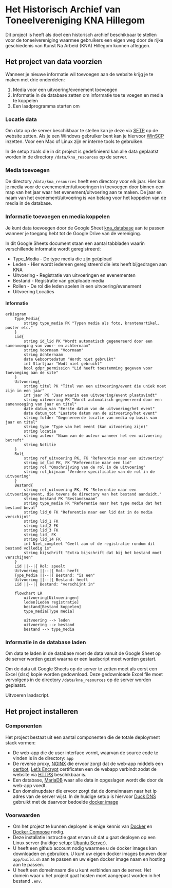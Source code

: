 # Het Historisch Archief van Toneelvereniging KNA Hillegom

Dit project is heeft als doel een historisch archief beschikbaar te stellen voor de toneelvereniging waarmee gebruikers een eigen weg door de rijke geschiedenis van Kunst Na Arbeid (KNA) Hillegom kunnen afleggen.

## Het project van data voorzien

Wanneer je nieuwe informatie wil toevoegen aan de website krijg je te maken met drie onderdelen:

1. Media voor een uitvoering/evenement toevoegen
2. Informatie in de database zetten om informatie toe te voegen en media te koppelen
3. Een laadprogramma starten om

### Locatie data

Om data op de server beschikbaar te stellen kan je deze via [SFTP](https://en.wikipedia.org/wiki/SSH_File_Transfer_Protocol) op de website zetten. Als je een Windows gebruiker bent kan je hiervoor [WinSCP](https://winscp.net/eng/index.php) inzetten. Voor een Mac of Linux zijn er interne tools te gebruiken.

In de setup zoals die in dit project is gedefinieerd kan alle data geplaatst worden in de directory ```/data/kna_resources``` op de server.

### Media toevoegen

De directory ```/data/kna_resources``` heeft een directory voor elk jaar. Hier kun je media voor de evenementen/uitvoeringen in toevoegen door binnen een map van het jaar waar het evenement/uitvoering aan te maken. De jaar en naam van het evenement/uitvoering is van belang voor het koppelen van de media in de database.

### Informatie toevoegen en media koppelen

Je kunt data toevoegen door de Google Sheet [kna_database](https://docs.google.com/spreadsheets/d/13KDwR3IscHzJHt_mKWLaBtkP6HGC4ZtbhojuUbEjjlk/edit?gid=919083429#gid=919083429) aan te passen wanneer je toegang hebt tot de Google Drive van de vereniging.

In dit Google Sheets document staan een aantal tabbladen waarin verschillende informatie wordt geregistreerd:

* Type_Media - De type media die zijn geüpload
* Leden - Hier wordt iedereen geregistreerd die iets heeft bijgedragen aan KNA
* Uitvoering - Registratie van uitvoeringen en evenementen
* Bestand - Registratie van geüploade media
* Rollen - De rol die leden spelen in een uitvoering/evenement
* Uitvoering Locaties

#### Informatie

```mermaid
erDiagram
    Type_Media{
        string type_media PK "Typen media als foto, krantenartikel, poster etc."
    }
    Lid{
        string id_lid PK "Wordt automatisch gegenereerd door een samenvoeging van voor- en achternaam"
        string Voornaam "Voornaam"
        string Achternaam
        date Geboortedatum "Wordt niet gebruikt"
        int Startjaar "Wodt niet gebruikt"
        bool gdpr_permission "Lid heeft toestemming gegeven voor toevoeging aan de site"
    }
    Uitvoering{
        string titel PK "Titel van een uitvoering/event die uniek moet zijn in een jaar"
        int jaar PK "Jaar waarin een uitvoering/event plaatsvindt"
        string uitvoering PK "Wordt automatisch gegenereerd door een samenvoeging van jaar en titel"
        date datum_van "Eerste datum van de uitvoering/het event"
        date datum_tot "Laatste datum van de uitvoering/het event"
        string folder "Gegenereerde locatie van media op basis van jaar en titel"
        string type "Type van het event (kan uitvoering zijn)"
        string locatie
        string auteur "Naam van de auteur wanneer het een uitvoering betreft"
        string Notitie
    }
    Rol{
        string ref_uitvoering PK, FK "Referentie naar een uitvoering"
        string id_lid PK, FK "Referenctie naar een lid"
        string rol "Omschrijving van de rol in de uitvoering"
        string rol_bijnaam "Verdere specificatie van de rol in de uitvoering"
    }
    Bestand{
        string ref_uitvoering PK, FK "Referentie naar een uitvoering/event, die tevens de directory van het bestand aanduidt."
        string bestand PK "Bestandsnaam"
        string type_media FK "Referentie naar het type media dat het bestand bevat"
        string lid_0 FK "Referentie naar een lid dat in de media verschijnt"
        string lid_1 FK
        string lid_2 FK
        string lid_3 FK
        string lid_ FK
        string lid_14 FK
        int Niet_compleet "Geeft aan of de registratie rondom dit bestand volledig is"
        string bijschrift "Extra bijschrift dat bij het bestand moet verschijnen"
    }
    Lid ||--|{ Rol: speelt
    Uitvoering ||--|{ Rol: heeft
    Type_Media ||--|{ Bestand: "is een"
    Uitvoering ||--|{ Bestand: heeft
    Lid ||--|{ Bestand: "verschijnt in"
```

```mermaid
    flowchart LR
        uitvoering[Uitvoeringen]
        leden[Leden registratie]
        bestand[Bestand koppelen]
        type_media[Type media]

        uitvoering --> leden
        uitvoering --> bestand
        bestand --> type_media
```

### Informatie in de database laden

Om data te laden in de database moet de data vanuit de Google Sheet op de server worden gezet waarna er een laadscript moet worden gestart.

Om de data uit Google Sheets op de server te zetten moet als eerst een Excel (xlsx) kopie worden gedownload. Deze gedownloade Excel file moet vervolgens in de directory ```/data/kna_resources``` op de server worden geplaatst.

Uitvoeren laadscript.


## Het project installeren

### Componenten

Het project bestaat uit een aantal componenten die de totale deployment stack vormen:

* De web-app die de user interface vormt, waarvan de source code te vinden is in de directory: ```app```
* De reverse proxy, [NGINX](https://docs.nginx.com/nginx/admin-guide/web-server/reverse-proxy/) die ervoor zorgt dat de web-app middels een [certbot](https://certbot.eff.org/), [Let’s Encrypt](https://letsencrypt.org/) certificaten een de webapp verbindt zodat de website via [HTTPS](https://en.wikipedia.org/wiki/HTTPS) beschikbaar is.
* Een database, [MariaDB](https://mariadb.org/) waar alle data in opgeslagen wordt die door de web-app voedt.
* Een domeinupdater die ervoor zorgt dat de domeinnaam naar het ip adres van de server wijst. In de huidige setup is hiervoor [Duck DNS](https://www.duckdns.org/) gebruikt met de daarvoor bedoelde [docker image](https://github.com/linuxserver/docker-duckdns)

### Voorwaarden

* Om het project te kunnen deployen is enige kennis van [Docker](https://www.docker.com/) en [Docker Compose](https://docs.docker.com/compose/) nodig.
* Deze installatie instructie gaat ervan uit dat u gaat deployen op een Linux server (huidige setup: [Ubuntu Server](https://ubuntu.com/download/server)).
* U heeft een github account nodig waarmee u de docker images kan downloaden en gebruiken. U kunt uw eigen docker images bouwen door ```app/build.sh``` aan te passen en uw eigen docker image naam en hosting aan te passen.
* U heeft een domeinnaam die u kunt verbinden aan de server. Het domein waar u het project gaat hosten moet aangepast worden in het bestand ```.env```.

